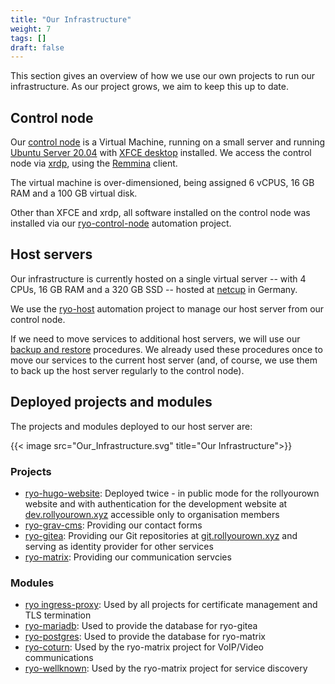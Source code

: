 ```yaml
---
title: "Our Infrastructure"
weight: 7
tags: []
draft: false
---
```

<!--
SPDX-FileCopyrightText: 2022 Wilfred Nicoll <xyzroller@rollyourown.xyz>
SPDX-License-Identifier: CC-BY-SA-4.0
-->

This section gives an overview of how we use our own projects to run our infrastructure. As our project grows, we aim to keep this up to date.

<!--more-->

## Control node

Our [control node](/rollyourown/how_to_use/control_node/) is a Virtual Machine, running on a small server and running [Ubuntu Server 20.04](https://xubuntu.org/) with [XFCE desktop](https://xfce.org/) installed. We access the control node via [xrdp](http://xrdp.org/), using the [Remmina](https://remmina.org/) client.

The virtual machine is over-dimensioned, being assigned 6 vCPUS, 16 GB RAM and a 100 GB virtual disk.

Other than XFCE and xrdp, all software installed on the control node was installed via our [ryo-control-node](/rollyourown/how_to_use/control_node/) automation project.

## Host servers

Our infrastructure is currently hosted on a single virtual server -- with 4 CPUs, 16 GB RAM and a 320 GB SSD -- hosted at [netcup](https://www.netcup.de/) in Germany.

We use the [ryo-host](http://localhost:1313/rollyourown/how_to_use/host_server/) automation project to manage our host server from our control node.

If we need to move services to additional host servers, we will use our [backup and restore](/rollyourown/how_to_use/back_up_and_restore/) procedures. We already used these procedures once to move our services to the current host server (and, of course, we use them to back up the host server regularly to the control node).

## Deployed projects and modules

The projects and modules deployed to our host server are:

{{< image src="Our_Infrastructure.svg" title="Our Infrastructure">}}

### Projects

- [ryo-hugo-website](/rollyourown/projects/ryo-hugo-website/): Deployed twice - in public mode for the rollyourown website and with authentication for the development website at [dev.rollyourown.xyz](https://dev.rollyourown.xyz) accessible only to organisation members
- [ryo-grav-cms](/rollyourown/projects/ryo-grav-cms/): Providing our contact forms
- [ryo-gitea](/rollyourown/projects/ryo-gitea/): Providing our Git repositories at [git.rollyourown.xyz](https://git.rollyourown.xyz) and serving as identity provider for other services
- [ryo-matrix](/rollyourown/projects/ryo-matrix/): Providing our communication servcies

### Modules

- [ryo ingress-proxy](/rollyourown/project_modules/ryo-ingress-proxy/): Used by all projects for certificate management and TLS termination
- [ryo-mariadb](/rollyourown/project_modules/ryo-mariadb/): Used to provide the database for ryo-gitea
- [ryo-postgres](/rollyourown/project_modules/ryo-postgres/): Used to provide the database for ryo-matrix
- [ryo-coturn](/rollyourown/project_modules/ryo-coturn/): Used by the ryo-matrix project for VoIP/Video communications
- [ryo-wellknown](/rollyourown/project_modules/ryo-wellknown/): Used by the ryo-matrix project for service discovery
